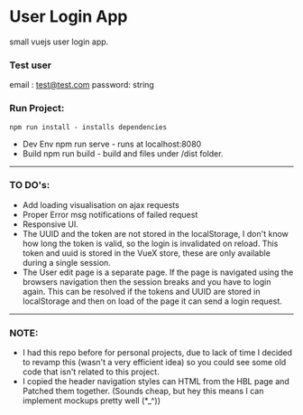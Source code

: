 # User Login App
small vuejs user login app.

### Test user
email : test@test.com 
password: string

### Run Project:
    npm run install - installs dependencies
 - Dev Env
    npm run serve - runs at localhost:8080
 - Build
    npm run build - build and files under /dist folder.
    
-----
### TO DO's:

- Add loading visualisation on ajax requests
- Proper Error msg notifications of failed request
- Responsive UI.
- The UUID and the token are not stored in the localStorage, I don't know how long the token is valid, so the login is invalidated on reload.
  This token and uuid is stored in the VueX store, these are only available during a single session.
- The User edit page is a separate page. If the page is navigated using the browsers navigation then the session breaks and you have to login again.
  This can be resolved if the tokens and UUID are stored in localStorage and then on load of the page it can send a login request.

-----
### NOTE:
- I had this repo before for personal projects, due to lack of time I decided to revamp this (wasn't a very efficient idea) so you could see some old code that isn't related to this project.
- I copied the header navigation styles can HTML from the HBL page and Patched them together. (Sounds cheap, but hey this means I can implement mockups pretty well (*_^))
